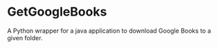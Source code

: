 GetGoogleBooks
==============

A Python wrapper for a java application to download Google Books to a given folder. 
